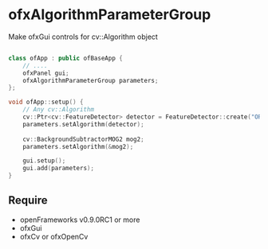 # ofxAlgorithmParameterGroup

Make ofxGui controls for cv::Algorithm object

```c++

class ofApp : public ofBaseApp {
	// ....
	ofxPanel gui;
	ofxAlgorithmParameterGroup parameters;
};

void ofApp::setup() {
	// Any cv::Algorithm
	cv::Ptr<cv::FeatureDetector> detector = FeatureDetector::create("ORB");
	parameters.setAlgorithm(detector);
	
	cv::BackgroundSubtractorMOG2 mog2;
	parameters.setAlgorithm(&mog2);

	gui.setup();
	gui.add(parameters);
}
```

## Require

- openFrameworks v0.9.0RC1 or more
- ofxGui
- ofxCv or ofxOpenCv
